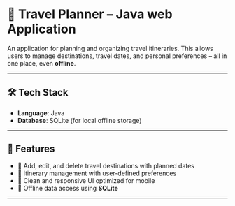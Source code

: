 # 🧳 Travel Planner – Java web Application

An application for planning and organizing travel itineraries. This allows users to manage destinations, travel dates, and personal preferences – all in one place, even **offline**.

---

## 🛠️ Tech Stack

- **Language**: Java  
- **Database**: SQLite (for local offline storage)  

---

## 🚀 Features

- 📍 Add, edit, and delete travel destinations with planned dates  
- 📅 Itinerary management with user-defined preferences  
- 📱 Clean and responsive UI optimized for mobile  
- 💾 Offline data access using **SQLite**  

---



